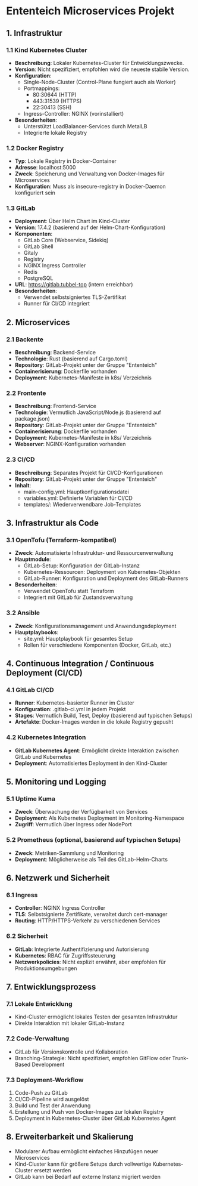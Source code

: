 # Ententeich Microservices Projekt

## 1. Infrastruktur

### 1.1 Kind Kubernetes Cluster
- **Beschreibung**: Lokaler Kubernetes-Cluster für Entwicklungszwecke.
- **Version**: Nicht spezifiziert, empfohlen wird die neueste stabile Version.
- **Konfiguration**: 
  - Single-Node-Cluster (Control-Plane fungiert auch als Worker)
  - Portmappings:
    - 80:30644 (HTTP)
    - 443:31539 (HTTPS)
    - 22:30413 (SSH)
  - Ingress-Controller: NGINX (vorinstalliert)
- **Besonderheiten**: 
  - Unterstützt LoadBalancer-Services durch MetalLB
  - Integrierte lokale Registry

### 1.2 Docker Registry
- **Typ**: Lokale Registry in Docker-Container
- **Adresse**: localhost:5000
- **Zweck**: Speicherung und Verwaltung von Docker-Images für Microservices
- **Konfiguration**: Muss als insecure-registry in Docker-Daemon konfiguriert sein

### 1.3 GitLab
- **Deployment**: Über Helm Chart im Kind-Cluster
- **Version**: 17.4.2 (basierend auf der Helm-Chart-Konfiguration)
- **Komponenten**:
  - GitLab Core (Webservice, Sidekiq)
  - GitLab Shell
  - Gitaly
  - Registry
  - NGINX Ingress Controller
  - Redis
  - PostgreSQL
- **URL**: https://gitlab.tubbel-top (intern erreichbar)
- **Besonderheiten**: 
  - Verwendet selbstsigniertes TLS-Zertifikat
  - Runner für CI/CD integriert

## 2. Microservices

### 2.1 Backente
- **Beschreibung**: Backend-Service
- **Technologie**: Rust (basierend auf Cargo.toml)
- **Repository**: GitLab-Projekt unter der Gruppe "Ententeich"
- **Containerisierung**: Dockerfile vorhanden
- **Deployment**: Kubernetes-Manifeste in k8s/ Verzeichnis

### 2.2 Frontente
- **Beschreibung**: Frontend-Service
- **Technologie**: Vermutlich JavaScript/Node.js (basierend auf package.json)
- **Repository**: GitLab-Projekt unter der Gruppe "Ententeich"
- **Containerisierung**: Dockerfile vorhanden
- **Deployment**: Kubernetes-Manifeste in k8s/ Verzeichnis
- **Webserver**: NGINX-Konfiguration vorhanden

### 2.3 CI/CD
- **Beschreibung**: Separates Projekt für CI/CD-Konfigurationen
- **Repository**: GitLab-Projekt unter der Gruppe "Ententeich"
- **Inhalt**: 
  - main-config.yml: Hauptkonfigurationsdatei
  - variables.yml: Definierte Variablen für CI/CD
  - templates/: Wiederverwendbare Job-Templates

## 3. Infrastruktur als Code

### 3.1 OpenTofu (Terraform-kompatibel)
- **Zweck**: Automatisierte Infrastruktur- und Ressourcenverwaltung
- **Hauptmodule**:
  - GitLab-Setup: Konfiguration der GitLab-Instanz
  - Kubernetes-Ressourcen: Deployment von Kubernetes-Objekten
  - GitLab-Runner: Konfiguration und Deployment des GitLab-Runners
- **Besonderheiten**:
  - Verwendet OpenTofu statt Terraform
  - Integriert mit GitLab für Zustandsverwaltung

### 3.2 Ansible
- **Zweck**: Konfigurationsmanagement und Anwendungsdeployment
- **Hauptplaybooks**:
  - site.yml: Hauptplaybook für gesamtes Setup
  - Rollen für verschiedene Komponenten (Docker, GitLab, etc.)

## 4. Continuous Integration / Continuous Deployment (CI/CD)

### 4.1 GitLab CI/CD
- **Runner**: Kubernetes-basierter Runner im Cluster
- **Konfiguration**: .gitlab-ci.yml in jedem Projekt
- **Stages**: Vermutlich Build, Test, Deploy (basierend auf typischen Setups)
- **Artefakte**: Docker-Images werden in die lokale Registry gepusht

### 4.2 Kubernetes Integration
- **GitLab Kubernetes Agent**: Ermöglicht direkte Interaktion zwischen GitLab und Kubernetes
- **Deployment**: Automatisiertes Deployment in den Kind-Cluster

## 5. Monitoring und Logging

### 5.1 Uptime Kuma
- **Zweck**: Überwachung der Verfügbarkeit von Services
- **Deployment**: Als Kubernetes Deployment im Monitoring-Namespace
- **Zugriff**: Vermutlich über Ingress oder NodePort

### 5.2 Prometheus (optional, basierend auf typischen Setups)
- **Zweck**: Metriken-Sammlung und Monitoring
- **Deployment**: Möglicherweise als Teil des GitLab-Helm-Charts

## 6. Netzwerk und Sicherheit

### 6.1 Ingress
- **Controller**: NGINX Ingress Controller
- **TLS**: Selbstsignierte Zertifikate, verwaltet durch cert-manager
- **Routing**: HTTP/HTTPS-Verkehr zu verschiedenen Services

### 6.2 Sicherheit
- **GitLab**: Integrierte Authentifizierung und Autorisierung
- **Kubernetes**: RBAC für Zugriffssteuerung
- **Netzwerkpolicies**: Nicht explizit erwähnt, aber empfohlen für Produktionsumgebungen

## 7. Entwicklungsprozess

### 7.1 Lokale Entwicklung
- Kind-Cluster ermöglicht lokales Testen der gesamten Infrastruktur
- Direkte Interaktion mit lokaler GitLab-Instanz

### 7.2 Code-Verwaltung
- GitLab für Versionskontrolle und Kollaboration
- Branching-Strategie: Nicht spezifiziert, empfohlen GitFlow oder Trunk-Based Development

### 7.3 Deployment-Workflow
1. Code-Push zu GitLab
2. CI/CD-Pipeline wird ausgelöst
3. Build und Test der Anwendung
4. Erstellung und Push von Docker-Images zur lokalen Registry
5. Deployment in Kubernetes-Cluster über GitLab Kubernetes Agent

## 8. Erweiterbarkeit und Skalierung

- Modularer Aufbau ermöglicht einfaches Hinzufügen neuer Microservices
- Kind-Cluster kann für größere Setups durch vollwertige Kubernetes-Cluster ersetzt werden
- GitLab kann bei Bedarf auf externe Instanz migriert werden
